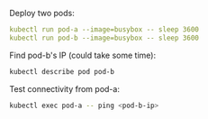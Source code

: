 Deploy two pods:

```yaml
kubectl run pod-a --image=busybox -- sleep 3600
kubectl run pod-b --image=busybox -- sleep 3600
```
Find pod-b's IP (could take some time):

```bash
kubectl describe pod pod-b
```
Test connectivity from pod-a:

```bash
kubectl exec pod-a -- ping <pod-b-ip>
```